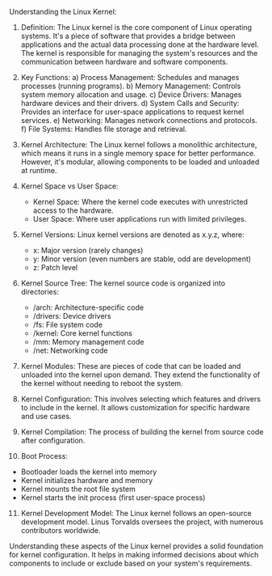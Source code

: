 Understanding the Linux Kernel:

1. Definition:
The Linux kernel is the core component of Linux operating systems. It's a piece of software that provides a bridge between applications and the actual data processing done at the hardware level. The kernel is responsible for managing the system's resources and the communication between hardware and software components.

2. Key Functions:
   a) Process Management: Schedules and manages processes (running programs).
   b) Memory Management: Controls system memory allocation and usage.
   c) Device Drivers: Manages hardware devices and their drivers.
   d) System Calls and Security: Provides an interface for user-space applications to request kernel services.
   e) Networking: Manages network connections and protocols.
   f) File Systems: Handles file storage and retrieval.

3. Kernel Architecture:
The Linux kernel follows a monolithic architecture, which means it runs in a single memory space for better performance. However, it's modular, allowing components to be loaded and unloaded at runtime.

4. Kernel Space vs User Space:
   - Kernel Space: Where the kernel code executes with unrestricted access to the hardware.
   - User Space: Where user applications run with limited privileges.

5. Kernel Versions:
Linux kernel versions are denoted as x.y.z, where:
   - x: Major version (rarely changes)
   - y: Minor version (even numbers are stable, odd are development)
   - z: Patch level

6. Kernel Source Tree:
The kernel source code is organized into directories:
   - /arch: Architecture-specific code
   - /drivers: Device drivers
   - /fs: File system code
   - /kernel: Core kernel functions
   - /mm: Memory management code
   - /net: Networking code

7. Kernel Modules:
These are pieces of code that can be loaded and unloaded into the kernel upon demand. They extend the functionality of the kernel without needing to reboot the system.

8. Kernel Configuration:
This involves selecting which features and drivers to include in the kernel. It allows customization for specific hardware and use cases.

9. Kernel Compilation:
The process of building the kernel from source code after configuration.

10. Boot Process:
   - Bootloader loads the kernel into memory
   - Kernel initializes hardware and memory
   - Kernel mounts the root file system
   - Kernel starts the init process (first user-space process)

11. Kernel Development Model:
The Linux kernel follows an open-source development model. Linus Torvalds oversees the project, with numerous contributors worldwide.

Understanding these aspects of the Linux kernel provides a solid foundation for kernel configuration. It helps in making informed decisions about which components to include or exclude based on your system's requirements.
